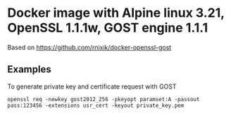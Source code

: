 # Docker image with Alpine linux 3.21, OpenSSL 1.1.1w, GOST engine 1.1.1

Based on https://github.com/rnixik/docker-openssl-gost


## Examples

To generate private key and certificate request with GOST

```
openssl req -newkey gost2012_256 -pkeyopt paramset:A -passout pass:123456 -extensions usr_cert -keyout private_key.pem
```
